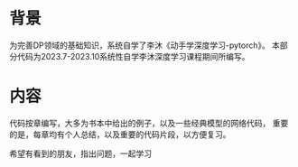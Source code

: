 # 背景
为完善DP领域的基础知识，系统自学了李沐《动手学深度学习-pytorch》。
本部分代码为2023.7-2023.10系统性自学李沐深度学习课程期间所编写。
# 内容
代码按章编写，大多为书本中给出的例子，以及一些经典模型的网络代码，
重要的是，每章均有个人总结，以及重要的代码片段，以方便复习。


希望有看到的朋友，指出问题，一起学习
